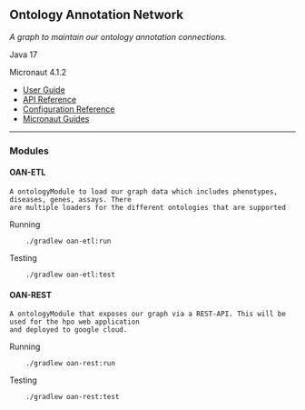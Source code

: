 ## Ontology Annotation Network

*A graph to maintain our ontology annotation connections.*

Java 17

Micronaut 4.1.2
- [User Guide](https://docs.micronaut.io/4.1.2/guide/index.html)
- [API Reference](https://docs.micronaut.io/4.1.2/api/index.html)
- [Configuration Reference](https://docs.micronaut.io/4.1.2/guide/configurationreference.html)
- [Micronaut Guides](https://guides.micronaut.io/index.html)
---

### Modules

#### OAN-ETL
    A ontologyModule to load our graph data which includes phenotypes, diseases, genes, assays. There
    are multiple loaders for the different ontologies that are supported

Running

```
    ./gradlew oan-etl:run
```

Testing

```
    ./gradlew oan-etl:test
```

#### OAN-REST
    A ontologyModule that exposes our graph via a REST-API. This will be used for the hpo web application
    and deployed to google cloud.

Running

```
    ./gradlew oan-rest:run
```

Testing

```
    ./gradlew oan-rest:test
```
